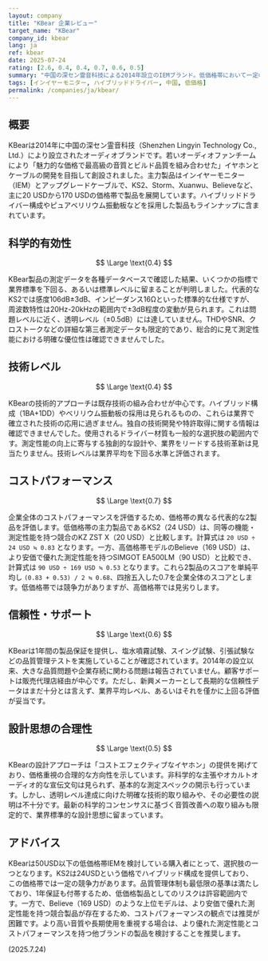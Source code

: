 ```yaml
---
layout: company
title: "KBear 企業レビュー"
target_name: "KBear"
company_id: kbear
lang: ja
ref: kbear
date: 2025-07-24
rating: [2.6, 0.4, 0.4, 0.7, 0.6, 0.5]
summary: "中国の深セン霊音科技による2014年設立のIEMブランド。低価格帯において一定の競争力を持つが、科学的透明性や技術革新において業界上位との差は明確。"
tags: [インイヤーモニター, ハイブリッドドライバー, 中国, 低価格]
permalink: /companies/ja/kbear/
---
```

## 概要

KBearは2014年に中国の深セン霊音科技（Shenzhen Lingyin Technology Co., Ltd.）により設立されたオーディオブランドです。若いオーディオファンチームにより「魅力的な価格で最高級の音質とビルド品質を組み合わせた」イヤホンとケーブルの開発を目指して創設されました。主力製品はインイヤーモニター（IEM）とアップグレードケーブルで、KS2、Storm、Xuanwu、Believeなど、主に20 USDから170 USDの価格帯で製品を展開しています。ハイブリッドドライバー構成やピュアベリリウム振動板などを採用した製品もラインナップに含まれています。

## 科学的有効性

$$ \Large \text{0.4} $$

KBear製品の測定データを各種データベースで確認した結果、いくつかの指標で業界標準を下回る、あるいは標準レベルに留まることが判明しました。代表的なKS2では感度106dB±3dB、インピーダンス16Ωといった標準的な仕様ですが、周波数特性は20Hz-20kHzの範囲内で±3dB程度の変動が見られます。これは問題レベルに近く、透明レベル（±0.5dB）には達していません。THDやSNR、クロストークなどの詳細な第三者測定データも限定的であり、総合的に見て測定性能における明確な優位性は確認できませんでした。

## 技術レベル

$$ \Large \text{0.4} $$

KBearの技術的アプローチは既存技術の組み合わせが中心です。ハイブリッド構成（1BA+1DD）やベリリウム振動板の採用は見られるものの、これらは業界で確立された技術の応用に過ぎません。独自の技術開発や特許取得に関する情報は確認できませんでした。使用されるドライバー材質も一般的な選択肢の範囲内です。測定性能の向上に寄与する独創的な設計や、業界をリードする技術革新は見当たりません。技術レベルは業界平均を下回る水準と評価されます。

## コストパフォーマンス

$$ \Large \text{0.7} $$

企業全体のコストパフォーマンスを評価するため、価格帯の異なる代表的な2製品を評価します。低価格帯の主力製品であるKS2（24 USD）は、同等の機能・測定性能を持つ競合のKZ ZST X（20 USD）と比較します。計算式は `20 USD ÷ 24 USD ≒ 0.83` となります。一方、高価格帯モデルのBelieve（169 USD）は、より安価で優れた測定性能を持つSIMGOT EA500LM（90 USD）と比較でき、計算式は `90 USD ÷ 169 USD ≒ 0.53` となります。これら2製品のスコアを単純平均し `(0.83 + 0.53) / 2 ≒ 0.68`、四捨五入した0.7を企業全体のスコアとします。低価格帯では競争力がありますが、高価格帯では見劣りします。

## 信頼性・サポート

$$ \Large \text{0.6} $$

KBearは1年間の製品保証を提供し、塩水噴霧試験、スイング試験、引張試験などの品質管理テストを実施していることが確認されています。2014年の設立以来、大きな品質問題や企業存続に関わる問題は報告されていません。顧客サポートは販売代理店経由が中心です。ただし、新興メーカーとして長期的な信頼性データはまだ十分とは言えず、業界平均レベル、あるいはそれを僅かに上回る評価が妥当です。

## 設計思想の合理性

$$ \Large \text{0.5} $$

KBearの設計アプローチは「コストエフェクティブなイヤホン」の提供を掲げており、価格重視の合理的な方向性を示しています。非科学的な主張やオカルトオーディオ的な宣伝文句は見られず、基本的な測定スペックの開示も行っています。しかし、透明レベル達成に向けた明確な技術的取り組みや、その必要性の説明は不十分です。最新の科学的コンセンサスに基づく音質改善への取り組みも限定的で、業界標準的な設計思想に留まっています。

## アドバイス

KBearは50USD以下の低価格帯IEMを検討している購入者にとって、選択肢の一つとなります。KS2は24USDという価格でハイブリッド構成を提供しており、この価格帯では一定の競争力があります。品質管理体制も最低限の基準は満たしており、1年保証も付帯するため、低価格製品としてのリスクは許容範囲内です。一方で、Believe（169 USD）のような上位モデルは、より安価で優れた測定性能を持つ競合製品が存在するため、コストパフォーマンスの観点では推奨が困難です。より高い音質や長期使用を重視する場合は、より優れた測定性能とコストパフォーマンスを持つ他ブランドの製品を検討することを推奨します。

(2025.7.24)
